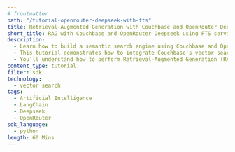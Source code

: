 ```yaml
---
# frontmatter
path: "/tutorial-openrouter-deepseek-with-fts"
title: Retrieval-Augmented Generation with Couchbase and OpenRouter Deepseek using FTS service
short_title: RAG with Couchbase and OpenRouter Deepseek using FTS service
description:
  - Learn how to build a semantic search engine using Couchbase and OpenRouter with Deepseek using FTS service.
  - This tutorial demonstrates how to integrate Couchbase's vector search capabilities with OpenRouter Deepseek as both embeddings and language model provider.
  - You'll understand how to perform Retrieval-Augmented Generation (RAG) using LangChain and Couchbase.
content_type: tutorial
filter: sdk
technology:
  - vector search
tags:
  - Artificial Intelligence
  - LangChain
  - Deepseek
  - OpenRouter
sdk_language:
  - python
length: 60 Mins
---
```

